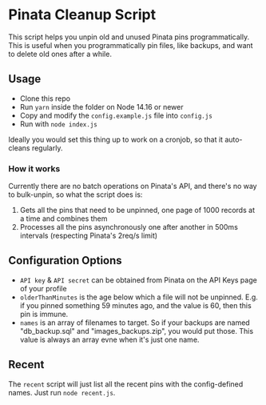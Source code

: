# Pinata Cleanup Script

This script helps you unpin old and unused Pinata pins programmatically. This is useful when you programmatically pin files, like backups, and want to delete old ones after a while.

## Usage

- Clone this repo
- Run `yarn` inside the folder on Node 14.16 or newer
- Copy and modify the `config.example.js` file into `config.js`
- Run with `node index.js`

Ideally you would set this thing up to work on a cronjob, so that it auto-cleans regularly.

### How it works

Currently there are no batch operations on Pinata's API, and there's no way to bulk-unpin, so what the script does is:

1. Gets all the pins that need to be unpinned, one page of 1000 records at a time and combines them
2. Processes all the pins asynchronously one after another in 500ms intervals (respecting Pinata's 2req/s limit)

## Configuration Options

- `API key` & `API secret` can be obtained from Pinata on the API Keys page of your profile
- `olderThanMinutes` is the age below which a file will not be unpinned. E.g. if you pinned something 59 minutes ago, and the value is 60, then this pin is immune.
- `names` is an array of filenames to target. So if your backups are named "db_backup.sql" and "images_backups.zip", you would put those. This value is always an array evne when it's just one name.

## Recent

The `recent` script will just list all the recent pins with the config-defined names. Just run `node recent.js`.